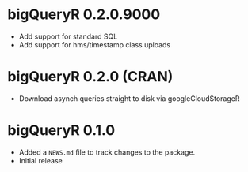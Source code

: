 # bigQueryR 0.2.0.9000

* Add support for standard SQL
* Add support for hms/timestamp class uploads

# bigQueryR 0.2.0 (CRAN)

* Download asynch queries straight to disk via googleCloudStorageR

# bigQueryR 0.1.0 

* Added a `NEWS.md` file to track changes to the package.
* Initial release
